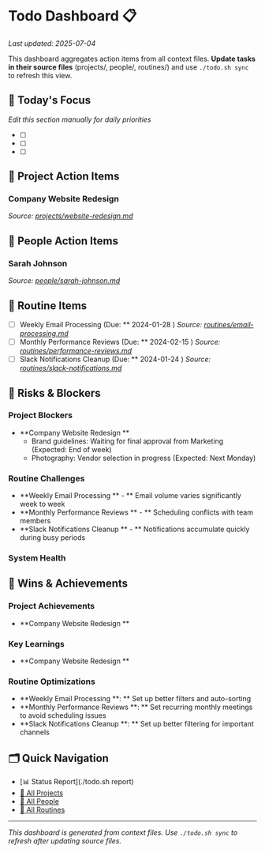 # Todo Dashboard 📋

*Last updated: 2025-07-04*

This dashboard aggregates action items from all context files. **Update tasks in their source files** (projects/, people/, routines/) and use `./todo.sh sync` to refresh this view.

## 🎯 Today's Focus
*Edit this section manually for daily priorities*

- [ ] 
- [ ] 
- [ ] 

## 🚀 Project Action Items

### Company Website Redesign  
*Source: [projects/website-redesign.md](projects/website-redesign.md)*


## 👥 People Action Items

### Sarah Johnson  
*Source: [people/sarah-johnson.md](people/sarah-johnson.md)*


## 🔄 Routine Items

- [ ] Weekly Email Processing   (Due: ** 2024-01-28  )
  *Source: [routines/email-processing.md](routines/email-processing.md)*
- [ ] Monthly Performance Reviews   (Due: ** 2024-02-15  )
  *Source: [routines/performance-reviews.md](routines/performance-reviews.md)*
- [ ] Slack Notifications Cleanup   (Due: ** 2024-01-24  )
  *Source: [routines/slack-notifications.md](routines/slack-notifications.md)*

## 🚨 Risks & Blockers

### Project Blockers
- **Company Website Redesign  **
  - Brand guidelines: Waiting for final approval from Marketing (Expected: End of week)
  - Photography: Vendor selection in progress (Expected: Next Monday)
### Routine Challenges
- **Weekly Email Processing  ** - ** Email volume varies significantly week to week
- **Monthly Performance Reviews  ** - ** Scheduling conflicts with team members
- **Slack Notifications Cleanup  ** - ** Notifications accumulate quickly during busy periods
### System Health

## 🎉 Wins & Achievements

### Project Achievements
- **Company Website Redesign  **
### Key Learnings
- **Company Website Redesign  **
### Routine Optimizations
- **Weekly Email Processing  **: ** Set up better filters and auto-sorting
- **Monthly Performance Reviews  **: ** Set recurring monthly meetings to avoid scheduling issues
- **Slack Notifications Cleanup  **: ** Set up better filtering for important channels

## 🗂️ Quick Navigation

- [📊 Status Report](./todo.sh report)
- [🚀 All Projects](./projects/)
- [👥 All People](./people/)
- [🔄 All Routines](./routines/)

---
*This dashboard is generated from context files. Use `./todo.sh sync` to refresh after updating source files.*
